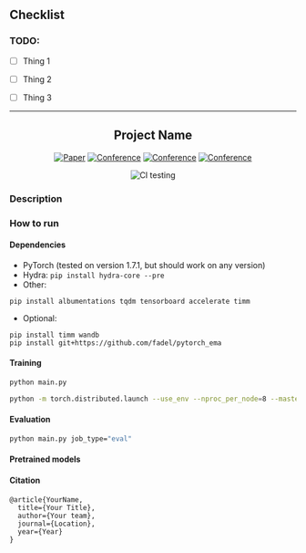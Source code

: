 ## Checklist

### TODO:
 - [ ] Thing 1
 - [ ] Thing 2
 - [ ] Thing 3


-----

<div align="center">    
 
## Project Name 

[![Paper](http://img.shields.io/badge/paper-arxiv.1001.2234-B31B1B.svg)](https://www.nature.com/articles/nature14539)
[![Conference](http://img.shields.io/badge/NeurIPS-2019-4b44ce.svg)](https://papers.nips.cc/book/advances-in-neural-information-processing-systems-31-2018)
[![Conference](http://img.shields.io/badge/ICLR-2019-4b44ce.svg)](https://papers.nips.cc/book/advances-in-neural-information-processing-systems-31-2018)
[![Conference](http://img.shields.io/badge/AnyConference-year-4b44ce.svg)](https://papers.nips.cc/book/advances-in-neural-information-processing-systems-31-2018)  
<!--
ARXIV   
[![Paper](http://img.shields.io/badge/arxiv-math.co:1480.1111-B31B1B.svg)](https://www.nature.com/articles/nature14539)
-->
![CI testing](https://github.com/PyTorchLightning/deep-learning-project-template/workflows/CI%20testing/badge.svg?branch=master&event=push)


<!--  
Conference   
-->   
</div>
 
### Description   
<!-- TODO: Add abstract -->

### How to run   

#### Dependencies
<!-- TODO: Add description -->
 - PyTorch (tested on version 1.7.1, but should work on any version)
 - Hydra: `pip install hydra-core --pre`
 - Other:
 ```
 pip install albumentations tqdm tensorboard accelerate timm 
 ```
 - Optional: 
 ```
 pip install timm wandb
 pip install git+https://github.com/fadel/pytorch_ema
 ```

#### Training
<!-- TODO: Add description -->
```bash
python main.py 
```

```bash
python -m torch.distributed.launch --use_env --nproc_per_node=8 --master_port=5432 main.py
```

#### Evaluation
<!-- TODO: Add description -->
```bash
python main.py job_type="eval"
```

#### Pretrained models
<!-- TODO: Add description -->


#### Citation   
```
@article{YourName,
  title={Your Title},
  author={Your team},
  journal={Location},
  year={Year}
}
```   
